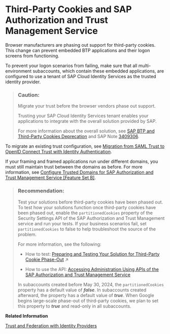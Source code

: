 <!-- loio5ab1e0b9734f4babb56073def1e1889b -->

# Third-Party Cookies and SAP Authorization and Trust Management Service

Browser manufacturers are phasing out support for third-party cookies. This change can prevent embedded BTP applications and their logon screens from functioning.

To prevent your logon scenarios from failing, make sure that all multi-environment subaccounts, which contain these embedded applications, are configured to use a tenant of SAP Cloud Identity Services as the trusted identity provider.

> ### Caution:  
> Migrate your trust before the browser vendors phase out support.
> 
> Trusting your SAP Cloud Identity Services tenant enables your applications to integrate with the overall solution provided by SAP.
> 
> For more information about the overall solution, see [SAP BTP and Third-Party Cookies Deprecation](https://community.sap.com/t5/technology-blogs-by-sap/sap-btp-and-third-party-cookies-deprecation/ba-p/13665375) and SAP Note [3409306](https://me.sap.com/notes/3409306).

To migrate an existing trust configuration, see [Migration from SAML Trust to OpenID Connect Trust with Identity Authentication](https://help.sap.com/docs/btp/sap-business-technology-platform/migration-from-saml-trust-to-openid-connect-trust-with-identity-authentication).

If your framing and framed applications run under different domains, you must still maintain trust between the domains as before. For more information, see [Configure Trusted Domains for SAP Authorization and Trust Management Service \[Feature Set B\]](https://help.sap.com/docs/btp/sap-business-technology-platform/configure-trusted-domains-for-sap-authorization-and-trust-management-service).

> ### Recommendation:  
> Test your solutions before third-party cookies have been phased out. To test how your solutions function once third-party cookies have been phased out, enable the `partitionedCookies` property of the Security Settings API of the SAP Authorization and Trust Management service and run your tests. If your business scenarios fail, set `partitionedCookies` to false to help troubleshoot the source of the problem.
> 
> For more information, see the following:
> 
> -   How to test: [Preparing and Testing Your Solution for Third-Party Cookie Phase-Out](https://help.sap.com/viewer/25b384c4cc9c472f9e056ebca95fa6ff/Cloud/en-US/70d545de1931484c9efbc2cda6519fa7.html "The focus of this guide is to identify issues related to the phase out of third-party cookies. You will learn how to test your application your extensions and assess whether they are affected. Mitigation strategies are covered in Implementing a Permanent Solution for the Third-Party Cookie Phase-Out guide.") :arrow_upper_right:
> 
> -   How to use the API: [Accessing Administration Using APIs of the SAP Authorization and Trust Management Service](https://help.sap.com/docs/btp/sap-business-technology-platform/accessing-administration-using-apis-of-sap-authorization-and-trust-management-service)
> 
> 
> In subaccounts created before May 30, 2024, the `partitionedCookies` property has a default value of ***false***. In subaccounts created afterward, the property has a default value of ***true***. When Google begins large-scale phase-out of third-party cookies, we plan to set this property to ***true*** and read-only in all subaccounts.

**Related Information**  


[Trust and Federation with Identity Providers](../50-administration-and-ops/trust-and-federation-with-identity-providers-cb1bc8f.md "")

